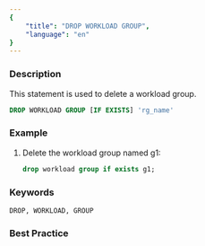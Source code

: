 ```yaml
---
{
    "title": "DROP WORKLOAD GROUP",
    "language": "en"
}
---
```


<!--
Licensed to the Apache Software Foundation (ASF) under one
or more contributor license agreements.  See the NOTICE file
distributed with this work for additional information
regarding copyright ownership.  The ASF licenses this file
to you under the Apache License, Version 2.0 (the
"License"); you may not use this file except in compliance
with the License.  You may obtain a copy of the License at

  http://www.apache.org/licenses/LICENSE-2.0

Unless required by applicable law or agreed to in writing,
software distributed under the License is distributed on an
"AS IS" BASIS, WITHOUT WARRANTIES OR CONDITIONS OF ANY
KIND, either express or implied.  See the License for the
specific language governing permissions and limitations
under the License.
-->




 

### Description

This statement is used to delete a workload group.

```sql
DROP WORKLOAD GROUP [IF EXISTS] 'rg_name'
```

### Example

1. Delete the workload group named g1:
    
    ```sql
    drop workload group if exists g1;
    ```

### Keywords

    DROP, WORKLOAD, GROUP

### Best Practice


